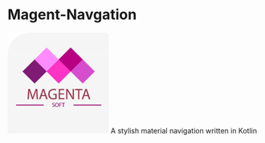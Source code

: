 # Magent-Navgation
<img src="https://github.com/vipafattal/Magent-Navgation/blob/master/readme/magent-icon.png" width=40%>
A stylish material navigation written in Kotlin
